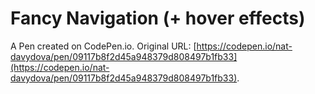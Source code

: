 # Fancy Navigation (+ hover effects)

A Pen created on CodePen.io. Original URL: [https://codepen.io/nat-davydova/pen/09117b8f2d45a948379d808497b1fb33](https://codepen.io/nat-davydova/pen/09117b8f2d45a948379d808497b1fb33).


